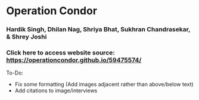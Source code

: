 # Operation Condor
### Hardik Singh, Dhilan Nag, Shriya Bhat, Sukhran Chandrasekar, & Shrey Joshi

### Click here to access website source: https://operationcondor.github.io/59475574/

To-Do:
- Fix some formatting (Add images adjacent rather than above/below text)
- Add citations to image/interviews